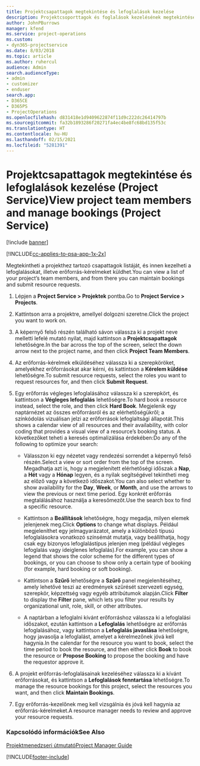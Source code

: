 ```yaml
---
title: Projektcsapattagok megtekintése és lefoglalások kezelése
description: Projektcsoporttagok és foglalások kezelésének megtekintése a Project Service szolgáltatásban
author: JohnPBurrows
manager: kfend
ms.service: project-operations
ms.custom:
- dyn365-projectservice
ms.date: 8/03/2018
ms.topic: article
ms.author: ruhercul
audience: Admin
search.audienceType:
- admin
- customizer
- enduser
search.app:
- D365CE
- D365PS
- ProjectOperations
ms.openlocfilehash: d831418e1d9409622874f11d9c222dc26414797b
ms.sourcegitcommit: fa32b1893286f20271fa4ec4be8fc68bd135f53c
ms.translationtype: HT
ms.contentlocale: hu-HU
ms.lasthandoff: 02/15/2021
ms.locfileid: "5281391"
---
```

# <a name="view-project-team-members-and-manage-bookings-project-service"></a><span data-ttu-id="7bafa-103">Projektcsapattagok megtekintése és lefoglalások kezelése (Project Service)</span><span class="sxs-lookup"><span data-stu-id="7bafa-103">View project team members and manage bookings (Project Service)</span></span>

[!include [banner](../includes/psa-now-project-operations.md)]

[!INCLUDE[cc-applies-to-psa-app-1x-2x](../includes/cc-applies-to-psa-app-1x-2x.md)]

<span data-ttu-id="7bafa-104">Megtekintheti a projekthez tartozó csapattagok listáját, és innen kezelheti a lefoglalásokat, illetve erőforrás-kérelmeket küldhet.</span><span class="sxs-lookup"><span data-stu-id="7bafa-104">You can view a list of your project’s team members, and from there you can maintain bookings and submit resource requests.</span></span>  
  
1.  <span data-ttu-id="7bafa-105">Lépjen a **Project Service > Projektek** pontba.</span><span class="sxs-lookup"><span data-stu-id="7bafa-105">Go to **Project Service > Projects**.</span></span>  
  
2.  <span data-ttu-id="7bafa-106">Kattintson arra a projektre, amellyel dolgozni szeretne.</span><span class="sxs-lookup"><span data-stu-id="7bafa-106">Click the project you want to work on.</span></span>  
  
3.  <span data-ttu-id="7bafa-107">A képernyő felső részén található sávon válassza ki a projekt neve melletti lefelé mutató nyilat, majd kattintson a **Projektcsapattagok** lehetőségre.</span><span class="sxs-lookup"><span data-stu-id="7bafa-107">In the bar across the top of the screen, select the down arrow next to the project name, and then click **Project Team Members**.</span></span>  
  
4.  <span data-ttu-id="7bafa-108">Az erőforrás-kérelmek elküldéséhez válassza ki a szerepköröket, amelyekhez erőforrásokat akar kérni, és kattintson a **Kérelem küldése** lehetőségre.</span><span class="sxs-lookup"><span data-stu-id="7bafa-108">To submit resource requests, select the roles you want to request resources for, and then click **Submit Request**.</span></span>  
  
5.  <span data-ttu-id="7bafa-109">Egy erőforrás végleges lefoglalásához válassza ki a szerepkört, és kattintson a **Végleges lefoglalás** lehetőségre.</span><span class="sxs-lookup"><span data-stu-id="7bafa-109">To hard book a resource instead, select the role, and then click **Hard Book**.</span></span> <span data-ttu-id="7bafa-110">Megjelenik egy naptárnézet az összes erőforrásról és az elérhetőségükről; a színkódolás vizuálisan jelzi az erőforrások lefoglaltsági állapotát.</span><span class="sxs-lookup"><span data-stu-id="7bafa-110">This shows a calendar view of all resources and their availability, with color coding that provides a visual view of a resource’s booking status.</span></span> <span data-ttu-id="7bafa-111">A következőket teheti a keresés optimalizálása érdekében:</span><span class="sxs-lookup"><span data-stu-id="7bafa-111">Do any of the following to optimize your search:</span></span>  
  
    -   <span data-ttu-id="7bafa-112">Válasszon ki egy nézetet vagy rendezési sorrendet a képernyő felső részén.</span><span class="sxs-lookup"><span data-stu-id="7bafa-112">Select a view or sort order from the top of the screen.</span></span> <span data-ttu-id="7bafa-113">Megadhatja azt is, hogy a megjelenített elérhetőségi időszak a **Nap**, a **Hét** vagy a **Hónap** legyen, és a nyilak segítségével tekintheti meg az előző vagy a következő időszakot.</span><span class="sxs-lookup"><span data-stu-id="7bafa-113">You can also select whether to show availability for the **Day**, **Week**, or **Month**, and use the arrows to view the previous or next time period.</span></span> <span data-ttu-id="7bafa-114">Egy konkrét erőforrás megtalálásához használja a keresőmezőt.</span><span class="sxs-lookup"><span data-stu-id="7bafa-114">Use the search box to find a specific resource.</span></span>  
  
    -   <span data-ttu-id="7bafa-115">Kattintson a **Beállítások** lehetőségre, hogy megadja, milyen elemek jelenjenek meg.</span><span class="sxs-lookup"><span data-stu-id="7bafa-115">Click **Options** to change what displays.</span></span> <span data-ttu-id="7bafa-116">Például megjeleníthet egy jelmagyarázatot, amely a különböző típusú lefoglalásokra vonatkozó színsémát mutatja, vagy beállíthatja, hogy csak egy bizonyos lefoglalástípus jelenjen meg (például végleges lefoglalás vagy ideiglenes lefoglalás).</span><span class="sxs-lookup"><span data-stu-id="7bafa-116">For example, you can show a legend that shows the color scheme for the different types of bookings, or you can choose to show only a certain type of booking (for example, hard booking or soft booking).</span></span>  
  
    -   <span data-ttu-id="7bafa-117">Kattintson a **Szűrő** lehetőségre a **Szűrő** panel megjelenítéséhez, amely lehetővé teszi az eredmények szűrését szervezeti egység, szerepkör, képzettség vagy egyéb attribútumok alapján.</span><span class="sxs-lookup"><span data-stu-id="7bafa-117">Click **Filter** to display the **Filter** pane, which lets you filter your results by organizational unit, role, skill, or other attributes.</span></span>  
  
    -   <span data-ttu-id="7bafa-118">A naptárban a lefoglalni kívánt erőforráshoz válassza ki a lefoglalási időszakot, ezután kattintson a **Lefoglalás** lehetőségre az erőforrás lefoglalásához, vagy kattintson a **Lefoglalás javaslása** lehetőségre, hogy javasolja a lefoglalást, amelyet a kérelmezőnek jóvá kell hagynia.</span><span class="sxs-lookup"><span data-stu-id="7bafa-118">In the calendar for the resource you want to book, select the time period to book the resource, and then either click **Book** to book the resource or **Propose Booking** to propose the booking and have the requestor approve it.</span></span>  
  
6.  <span data-ttu-id="7bafa-119">A projekt erőforrás-lefoglalásainak kezeléséhez válassza ki a kívánt erőforrásokat, és kattintson a **Lefoglalások fenntartása** lehetőségre.</span><span class="sxs-lookup"><span data-stu-id="7bafa-119">To manage the resource bookings for this project, select the resources you want, and then click **Maintain Bookings**.</span></span>  
  
7.  <span data-ttu-id="7bafa-120">Egy erőforrás-kezelőnek meg kell vizsgálnia és jóvá kell hagynia az erőforrás-kérelmeket.</span><span class="sxs-lookup"><span data-stu-id="7bafa-120">A resource manager needs to review and approve your resource requests.</span></span>  
  
### <a name="see-also"></a><span data-ttu-id="7bafa-121">Kapcsolódó információk</span><span class="sxs-lookup"><span data-stu-id="7bafa-121">See Also</span></span>  
 [<span data-ttu-id="7bafa-122">Projektmenedzseri útmutató</span><span class="sxs-lookup"><span data-stu-id="7bafa-122">Project Manager Guide</span></span>](../psa/project-manager-guide.md)


[!INCLUDE[footer-include](../includes/footer-banner.md)]